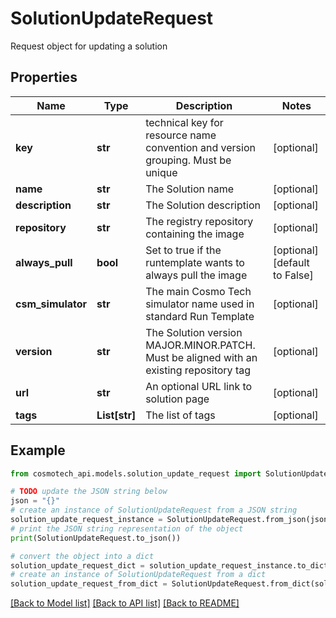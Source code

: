 # SolutionUpdateRequest

Request object for updating a solution

## Properties

Name | Type | Description | Notes
------------ | ------------- | ------------- | -------------
**key** | **str** | technical key for resource name convention and version grouping. Must be unique | [optional] 
**name** | **str** | The Solution name | [optional] 
**description** | **str** | The Solution description | [optional] 
**repository** | **str** | The registry repository containing the image | [optional] 
**always_pull** | **bool** | Set to true if the runtemplate wants to always pull the image | [optional] [default to False]
**csm_simulator** | **str** | The main Cosmo Tech simulator name used in standard Run Template | [optional] 
**version** | **str** | The Solution version MAJOR.MINOR.PATCH. Must be aligned with an existing repository tag | [optional] 
**url** | **str** | An optional URL link to solution page | [optional] 
**tags** | **List[str]** | The list of tags | [optional] 

## Example

```python
from cosmotech_api.models.solution_update_request import SolutionUpdateRequest

# TODO update the JSON string below
json = "{}"
# create an instance of SolutionUpdateRequest from a JSON string
solution_update_request_instance = SolutionUpdateRequest.from_json(json)
# print the JSON string representation of the object
print(SolutionUpdateRequest.to_json())

# convert the object into a dict
solution_update_request_dict = solution_update_request_instance.to_dict()
# create an instance of SolutionUpdateRequest from a dict
solution_update_request_from_dict = SolutionUpdateRequest.from_dict(solution_update_request_dict)
```
[[Back to Model list]](../README.md#documentation-for-models) [[Back to API list]](../README.md#documentation-for-api-endpoints) [[Back to README]](../README.md)


